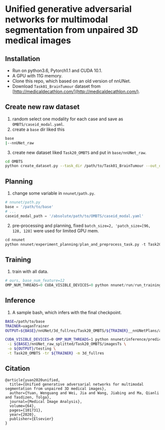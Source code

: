 # Unified generative adversarial networks for multimodal segmentation from unpaired 3D medical images

## Installation
- Run on python3.6, Pytorch1.1 and CUDA 10.1.
- A GPU with 11G memory.
- Clone this repo, which based on an old version of nnUNet.
- Download `Task01_BrainTumour` dataset from [http://medicaldecathlon.com/](http://medicaldecathlon.com/).

## Create new raw dataset

1. random select one modality for each case and save as `OMBTS/caseid_modal.yaml`.
2. create a `base` dir liked this
```bash
base
|--nnUNet_raw
```
3. create new dataset liked `Task20_OMBTS` and put in `base/nnUNet_raw`.
```bash
cd OMBTS
python create_dataset.py --task_dir /path/to/Task01_BrainTumour --out_dir /path/to/base/nnUNet_raw/Task20_OMBTS -c2m caseid_modal.yaml
```

## Planning

1. change some variable in `nnunet/path.py`.
```python
# nnunet/path.py
base = '/path/to/base'
# ...
caseid_modal_path = '/absolute/path/to/OMBTS/caseid_modal.yaml'
```

2. pre-processing and planning, fixed `batch_size=2, 'patch_size=[96, 128, 128]` were used for limited GPU mem.
```python
cd nnunet
python nnunet/experiment_planning/plan_and_preprocess_task.py -t Task20_OMBTS
```

## Training

1. train with all data.
```python
# ours, base_num_feature=12
OMP_NUM_THREADS=0 CUDA_VISIBLE_DEVICES=0 python nnunet/run/run_training.py 3d_fullres uaganTrainer Task20_OMBTS all --ndet
```

## Inference

1. A sample bash, which infers with the final checkpoint.

```bash 
BASE=/path/to/base
TRAINER=uaganTrainer
OUTPUT=${BASE}/nnUNet/3d_fullres/Task20_OMBTS/${TRAINER}__nnUNetPlans/all

CUDA_VISIBLE_DEVICES=0 OMP_NUM_THREADS=1 python nnunet/inference/predict_simple.py -f all \
 -i ${BASE}/nnUNet_raw_splitted/Task20_OMBTS/imagesTs \
 -o ${OUTPUT}/testing \
 -t Task20_OMBTS -tr ${TRAINER} -m 3d_fullres
```

## Citation

```
@article{yuan2020unified,
  title={Unified generative adversarial networks for multimodal segmentation from unpaired 3D medical images},
  author={Yuan, Wenguang and Wei, Jia and Wang, Jiabing and Ma, Qianli and Tasdizen, Tolga},
  journal={Medical Image Analysis},
  volume={64},
  pages={101731},
  year={2020},
  publisher={Elsevier}
}
```
